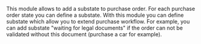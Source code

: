 This module allows to add a substate to purchase order. For each
purchase order state you can define a substate. With this module you can
define substate which allow you to extend purchase workflow. For
example, you can add substate "waiting for legal documents" if the order
can not be validated without this document (purchase a car for example).
